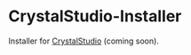 # CrystalStudio-Installer
Installer for [CrystalStudio](https://github.com/snackbag-net/CrystalStudio2) (coming soon).
